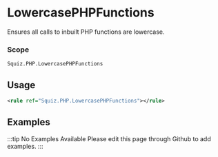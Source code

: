 # LowercasePHPFunctions

Ensures all calls to inbuilt PHP functions are lowercase.

### Scope

`Squiz.PHP.LowercasePHPFunctions`

## Usage

```xml
<rule ref="Squiz.PHP.LowercasePHPFunctions"></rule>
```

## Examples

:::tip No Examples Available
Please edit this page through Github to add examples.
:::